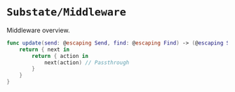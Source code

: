# ``Substate/Middleware``

Middleware overview.

```swift
func update(send: @escaping Send, find: @escaping Find) -> (@escaping Send) -> Send
    return { next in
        return { action in
            next(action) // Passthrough
        }
    }
}
```
